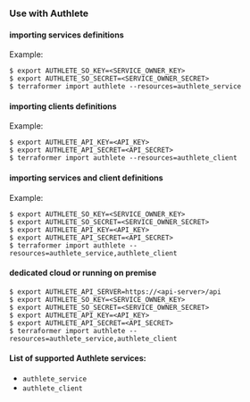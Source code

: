### Use with Authlete


#### importing services definitions
Example:

```
$ export AUTHLETE_SO_KEY=<SERVICE_OWNER_KEY>
$ export AUTHLETE_SO_SECRET=<SERVICE_OWNER_SECRET>
$ terraformer import authlete --resources=authlete_service
```

#### importing clients definitions
Example:

```
$ export AUTHLETE_API_KEY=<API_KEY>
$ export AUTHLETE_API_SECRET=<API_SECRET>
$ terraformer import authlete --resources=authlete_client
```

#### importing services and client definitions
Example:

```
$ export AUTHLETE_SO_KEY=<SERVICE_OWNER_KEY>
$ export AUTHLETE_SO_SECRET=<SERVICE_OWNER_SECRET>
$ export AUTHLETE_API_KEY=<API_KEY>
$ export AUTHLETE_API_SECRET=<API_SECRET>
$ terraformer import authlete --resources=authlete_service,authlete_client
```

#### dedicated cloud or running on premise


```
$ export AUTHLETE_API_SERVER=https://<api-server>/api
$ export AUTHLETE_SO_KEY=<SERVICE_OWNER_KEY>
$ export AUTHLETE_SO_SECRET=<SERVICE_OWNER_SECRET>
$ export AUTHLETE_API_KEY=<API_KEY>
$ export AUTHLETE_API_SECRET=<API_SECRET>
$ terraformer import authlete --resources=authlete_service,authlete_client
```



#### List of supported Authlete services:


* `authlete_service`
* `authlete_client`

